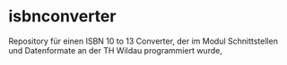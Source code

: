 # isbnconverter
Repository für einen ISBN 10 to 13 Converter, der im Modul Schnittstellen und Datenformate an der TH Wildau programmiert wurde,
